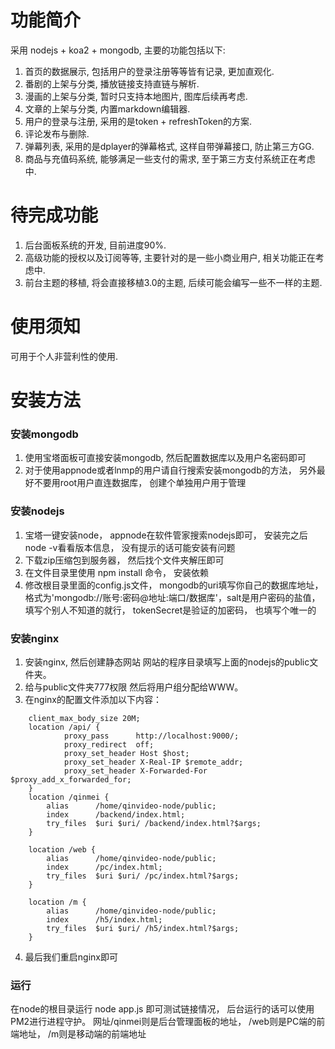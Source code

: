 # 功能简介

采用 nodejs + koa2 + mongodb, 主要的功能包括以下:

1. 首页的数据展示, 包括用户的登录注册等等皆有记录, 更加直观化.
2. 番剧的上架与分类, 播放链接支持直链与解析.
3. 漫画的上架与分类, 暂时只支持本地图片, 图库后续再考虑.
4. 文章的上架与分类, 内置markdown编辑器.
5. 用户的登录与注册, 采用的是token + refreshToken的方案.
6. 评论发布与删除.
7. 弹幕列表, 采用的是dplayer的弹幕格式, 这样自带弹幕接口, 防止第三方GG.
8. 商品与充值码系统, 能够满足一些支付的需求, 至于第三方支付系统正在考虑中.

# 待完成功能

1. 后台面板系统的开发, 目前进度90%.
2. 高级功能的授权以及订阅等等, 主要针对的是一些小商业用户, 相关功能正在考虑中.
3. 前台主题的移植, 将会直接移植3.0的主题, 后续可能会编写一些不一样的主题.

# 使用须知

可用于个人非营利性的使用.

# 安装方法
### 安装mongodb
1. 使用宝塔面板可直接安装mongodb, 然后配置数据库以及用户名密码即可
2. 对于使用appnode或者lnmp的用户请自行搜索安装mongodb的方法， 另外最好不要用root用户直连数据库， 创建个单独用户用于管理

### 安装nodejs
1. 宝塔一键安装node， appnode在软件管家搜索nodejs即可， 安装完之后node -v看看版本信息， 没有提示的话可能安装有问题
2. 下载zip压缩包到服务器， 然后找个文件夹解压即可
3. 在文件目录里使用 npm install 命令， 安装依赖
4. 修改根目录里面的config.js文件， mongodb的uri填写你自己的数据库地址， 格式为'mongodb://账号:密码@地址:端口/数据库'，salt是用户密码的盐值， 填写个别人不知道的就行， tokenSecret是验证的加密码， 也填写个唯一的

### 安装nginx
1. 安装nginx, 然后创建静态网站 网站的程序目录填写上面的nodejs的public文件夹。
2. 给与public文件夹777权限 然后将用户组分配给WWW。
3. 在nginx的配置文件添加以下内容：
```
    client_max_body_size 20M;
    location /api/ {
            proxy_pass      http://localhost:9000/;
            proxy_redirect  off;
            proxy_set_header Host $host;
            proxy_set_header X-Real-IP $remote_addr;
            proxy_set_header X-Forwarded-For $proxy_add_x_forwarded_for;
    }
    location /qinmei {
        alias      /home/qinvideo-node/public;
        index      /backend/index.html;
        try_files  $uri $uri/ /backend/index.html?$args;
    }
    
    location /web {
        alias      /home/qinvideo-node/public;
        index      /pc/index.html;
        try_files  $uri $uri/ /pc/index.html?$args;
    }
    
    location /m {
        alias      /home/qinvideo-node/public;
        index      /h5/index.html;
        try_files  $uri $uri/ /h5/index.html?$args;
    }
```
4. 最后我们重启nginx即可

### 运行
在node的根目录运行 node app.js 即可测试链接情况， 后台运行的话可以使用PM2进行进程守护。
网址/qinmei则是后台管理面板的地址，
/web则是PC端的前端地址，
/m则是移动端的前端地址
